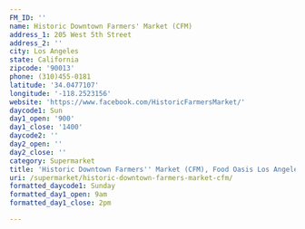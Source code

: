 ```yaml
---
FM_ID: ''
name: Historic Downtown Farmers' Market (CFM)
address_1: 205 West 5th Street
address_2: ''
city: Los Angeles
state: California
zipcode: '90013'
phone: (310)455-0181
latitude: '34.0477107'
longitude: '-118.2523156'
website: 'https://www.facebook.com/HistoricFarmersMarket/'
daycode1: Sun
day1_open: '900'
day1_close: '1400'
daycode2: ''
day2_open: ''
day2_close: ''
category: Supermarket
title: 'Historic Downtown Farmers'' Market (CFM), Food Oasis Los Angeles'
uri: /supermarket/historic-downtown-farmers-market-cfm/
formatted_daycode1: Sunday
formatted_day1_open: 9am
formatted_day1_close: 2pm

---
```

